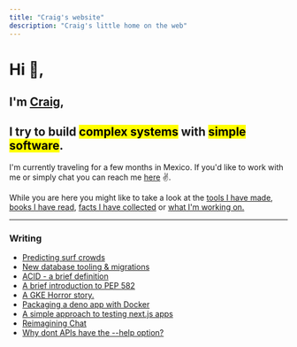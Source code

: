 ```yaml
---
title: "Craig's website"
description: "Craig's little home on the web"
---
```


# Hi 👋,

## I'm [Craig](https://github.com/craigmulligan), 
## I try to build <mark>complex systems</mark> with <mark>simple software</mark>.

I'm currently traveling for a few months in Mexico. If you'd like to work with me or simply chat you can reach me [here](mailto:website@craigmulligan.com) ✌️.

While you are here you might like to take a look at the [tools I have made](/tools), [books I have read](/books), [facts I have collected](/til) or [what I'm working on.](/toysql)

---

### Writing

- [Predicting surf crowds](posts/crowdfactor)
- [New database tooling & migrations](posts/migrations)
- [ACID - a brief definition](posts/acid)
- [A brief introduction to PEP 582](posts/pep-582)
- [A GKE Horror story.](posts/gke-horror-story)
- [Packaging a deno app with Docker](posts/deno-demo)
- [A simple approach to testing next.js apps](posts/testing)
- [Reimagining Chat](posts/chat)
- [Why dont APIs have the --help option?](posts/help)
